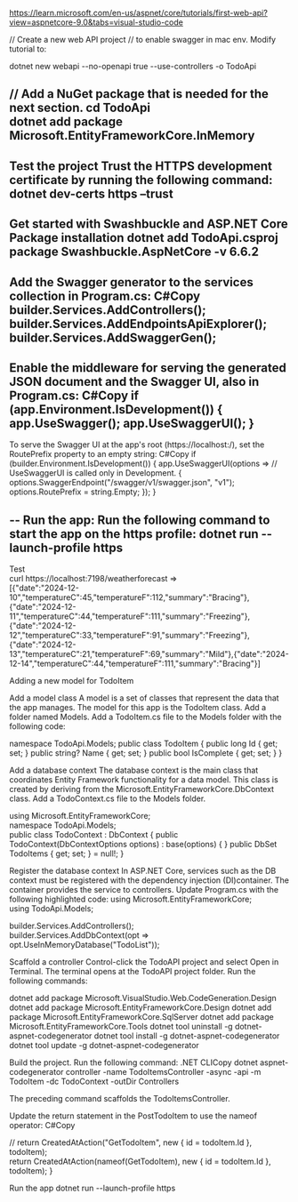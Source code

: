 https://learn.microsoft.com/en-us/aspnet/core/tutorials/first-web-api?view=aspnetcore-9.0&tabs=visual-studio-code

// Create a new web API project
// to enable swagger in mac env. Modify tutorial to:

dotnet new webapi --no-openapi true --use-controllers -o TodoApi

// Add a NuGet package that is needed for the next section.
cd TodoApi  
dotnet add package Microsoft.EntityFrameworkCore.InMemory
--
Test the project
Trust the HTTPS development certificate by running the following command:
dotnet dev-certs https –trust
--
Get started with Swashbuckle and ASP.NET Core
Package installation
dotnet add TodoApi.csproj package Swashbuckle.AspNetCore -v 6.6.2
--
Add the Swagger generator to the services collection in Program.cs:
C#Copy
builder.Services.AddControllers(); builder.Services.AddEndpointsApiExplorer(); builder.Services.AddSwaggerGen();
--
Enable the middleware for serving the generated JSON document and the Swagger UI, also in Program.cs:
C#Copy
if (app.Environment.IsDevelopment()) { app.UseSwagger(); app.UseSwaggerUI(); }
--
To serve the Swagger UI at the app's root (https://localhost:<port>/), set the RoutePrefix property to an empty string:
C#Copy
if (builder.Environment.IsDevelopment()) { app.UseSwaggerUI(options => // UseSwaggerUI is called only in Development. { options.SwaggerEndpoint("/swagger/v1/swagger.json", "v1"); options.RoutePrefix = string.Empty; }); }

--
Run the app:
Run the following command to start the app on the https profile:
dotnet run --launch-profile https
--
Test  
curl https://localhost:7198/weatherforecast
=>  
[{"date":"2024-12-10","temperatureC":45,"temperatureF":112,"summary":"Bracing"},{"date":"2024-12-11","temperatureC":44,"temperatureF":111,"summary":"Freezing"},{"date":"2024-12-12","temperatureC":33,"temperatureF":91,"summary":"Freezing"},{"date":"2024-12-13","temperatureC":21,"temperatureF":69,"summary":"Mild"},{"date":"2024-12-14","temperatureC":44,"temperatureF":111,"summary":"Bracing"}]

Adding a new model for TodoItem

Add a model class
A model is a set of classes that represent the data that the app manages. The model for this app is the TodoItem class.
Add a folder named Models.
Add a TodoItem.cs file to the Models folder with the following code:

namespace TodoApi.Models; public class TodoItem { public long Id { get; set; } public string? Name { get; set; } public bool IsComplete { get; set; } }

Add a database context
The database context is the main class that coordinates Entity Framework functionality for a data model. This class is created by deriving from the Microsoft.EntityFrameworkCore.DbContext class.
Add a TodoContext.cs file to the Models folder.

using Microsoft.EntityFrameworkCore;  
namespace TodoApi.Models;  
public class TodoContext : DbContext { public TodoContext(DbContextOptions<TodoContext> options) : base(options) { } public DbSet<TodoItem> TodoItems { get; set; } = null!; }

Register the database context
In ASP.NET Core, services such as the DB context must be registered with the dependency injection (DI)container. The container provides the service to controllers.
Update Program.cs with the following highlighted code:
using Microsoft.EntityFrameworkCore;  
using TodoApi.Models;

builder.Services.AddControllers();  
builder.Services.AddDbContext<TodoContext>(opt => opt.UseInMemoryDatabase("TodoList"));

Scaffold a controller
Control-click the TodoAPI project and select Open in Terminal. The terminal opens at the TodoAPI project folder. Run the following commands:

dotnet add package Microsoft.VisualStudio.Web.CodeGeneration.Design
dotnet add package Microsoft.EntityFrameworkCore.Design
dotnet add package Microsoft.EntityFrameworkCore.SqlServer
dotnet add package Microsoft.EntityFrameworkCore.Tools
dotnet tool uninstall -g dotnet-aspnet-codegenerator
dotnet tool install -g dotnet-aspnet-codegenerator
dotnet tool update -g dotnet-aspnet-codegenerator

Build the project.
Run the following command:
.NET CLICopy
dotnet aspnet-codegenerator controller -name TodoItemsController -async -api -m TodoItem -dc TodoContext -outDir Controllers

The preceding command scaffolds the TodoItemsController.

Update the return statement in the PostTodoItem to use the nameof operator:
C#Copy

// return CreatedAtAction("GetTodoItem", new { id = todoItem.Id }, todoItem);  
return CreatedAtAction(nameof(GetTodoItem), new { id = todoItem.Id }, todoItem); }

Run the app
dotnet run --launch-profile https
